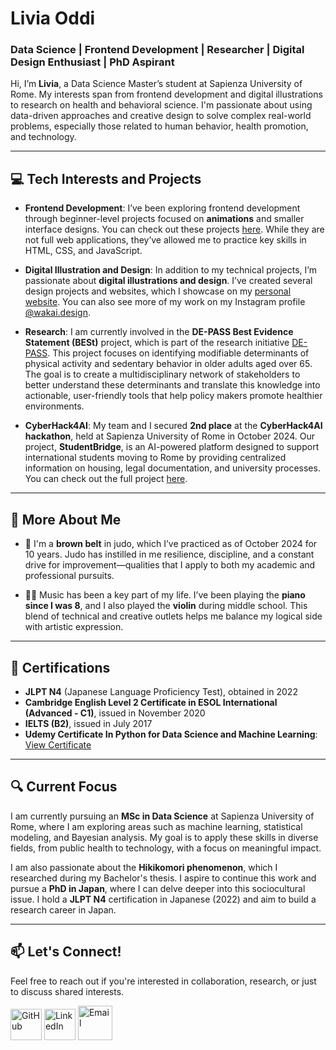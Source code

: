 # Livia Oddi

### Data Science | Frontend Development | Researcher | Digital Design Enthusiast | PhD Aspirant

Hi, I’m **Livia**, a Data Science Master’s student at Sapienza University of Rome. My interests span from frontend development and digital illustrations to research on health and behavioral science. I'm passionate about using data-driven approaches and creative design to solve complex real-world problems, especially those related to human behavior, health promotion, and technology.

---

## 💻 **Tech Interests and Projects**

- **Frontend Development**: 
  I’ve been exploring frontend development through beginner-level projects focused on **animations** and smaller interface designs. You can check out these projects [here](https://github.com/stars/Livia020799/lists/frontend-animation). While they are not full web applications, they’ve allowed me to practice key skills in HTML, CSS, and JavaScript.

- **Digital Illustration and Design**: 
  In addition to my technical projects, I’m passionate about **digital illustrations and design**. I’ve created several design projects and websites, which I showcase on my [personal website](https://livia263.webnode.it/). You can also see more of my work on my Instagram profile [@wakai.design](https://www.instagram.com/wakai.design?igsh=MW1nZGF6ZnN5OWgwdg==).

- **Research**:
  I am currently involved in the **DE-PASS Best Evidence Statement (BESt)** project, which is part of the research initiative [DE-PASS](https://depass.eu/). This project focuses on identifying modifiable determinants of physical activity and sedentary behavior in older adults aged over 65. The goal is to create a multidisciplinary network of stakeholders to better understand these determinants and translate this knowledge into actionable, user-friendly tools that help policy makers promote healthier environments.

- **CyberHack4AI**:
  My team and I secured **2nd place** at the **CyberHack4AI hackathon**, held at Sapienza University of Rome in October 2024. Our project, **StudentBridge**, is an AI-powered platform designed to support international students moving to Rome by providing centralized information on housing, legal documentation, and university processes. You can check out the full project [here](https://github.com/Livia020799/Cyberhack4AI_2024).

---

## 🙌 **More About Me**

- 🥋 I'm a **brown belt** in judo, which I’ve practiced as of October 2024 for 10 years. Judo has instilled in me resilience, discipline, and a constant drive for improvement—qualities that I apply to both my academic and professional pursuits.

- 🎹🎻 Music has been a key part of my life. I’ve been playing the **piano since I was 8**, and I also played the **violin** during middle school. This blend of technical and creative outlets helps me balance my logical side with artistic expression.

---

## 📜 **Certifications**

- **JLPT N4** (Japanese Language Proficiency Test), obtained in 2022
- **Cambridge English Level 2 Certificate in ESOL International (Advanced - C1)**, issued in November 2020
- **IELTS (B2)**, issued in July 2017
- **Udemy Certificate In Python for Data Science and Machine Learning**: [View Certificate](https://www.udemy.com/certificate/UC-c6de2670-2f5f-4f37-a5ab-44f1c18a2f0a/)

---

## 🔍 **Current Focus**

I am currently pursuing an **MSc in Data Science** at Sapienza University of Rome, where I am exploring areas such as machine learning, statistical modeling, and Bayesian analysis. My goal is to apply these skills in diverse fields, from public health to technology, with a focus on meaningful impact.

I am also passionate about the **Hikikomori phenomenon**, which I researched during my Bachelor's thesis. I aspire to continue this work and pursue a **PhD in Japan**, where I can delve deeper into this sociocultural issue. I hold a **JLPT N4** certification in Japanese (2022) and aim to build a research career in Japan.

---

## 📫 **Let's Connect!**

Feel free to reach out if you're interested in collaboration, research, or just to discuss shared interests.

<span style="display: inline-block; vertical-align: middle;">
  <a href="https://github.com/Livia020799" style="text-decoration: none;">
    <img src="https://github.githubassets.com/images/modules/logos_page/GitHub-Mark.png" alt="GitHub" width="50" height="50" style="border: none vertical-align: middle;"/>
  </a>
  <a href="https://www.linkedin.com/in/livia-oddi/" style="text-decoration: none;">
    <img src="https://img.icons8.com/color/50/000000/linkedin.png" alt="LinkedIn" width="50" height="50" style="border: none vertical-align: middle;"/>
  </a>
  <a href="mailto:oddi.1846085@studenti.uniroma1.it" style="text-decoration: none;">
    <img src="https://img.icons8.com/?size=100&id=Cjuj2uISMdQ1&format=png&color=000000" alt="Email" width="55" height="55" style="border: none vertical-align: middle;"/>
  </a>
</span>



